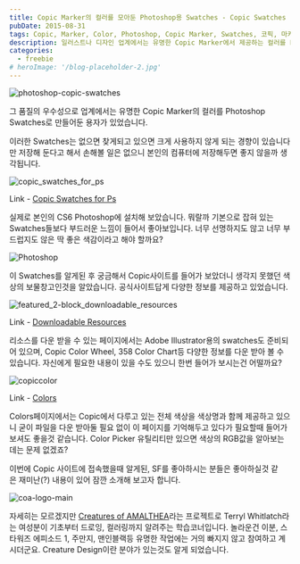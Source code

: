 ```yaml
---
title: Copic Marker의 컬러를 모아둔 Photoshop용 Swatches - Copic Swatches
pubDate: 2015-08-31
tags: Copic, Marker, Color, Photoshop, Copic Marker, Swatches, 코픽, 마커, 포토샵, 스와치, Sapjil
description: 일러스트나 디자인 업계에서는 유명한 Copic Marker에서 제공하는 컬러를 Photoshop Swatches 로 만들어둔 Copic Swatches를 소개합니다.
categories:
  - freebie
# heroImage: '/blog-placeholder-2.jpg'
---
```


![photoshop-copic-swatches](https://farm1.staticflickr.com/636/20818726740_ced56a25cb_o.jpg)

그 품질의 우수성으로 업계에서는 유명한 Copic Marker의 컬러를 Photoshop Swatches로 만들어둔 용자가 있었습니다.

이러한 Swatches는 없으면 찾게되고 있으면 크게 사용하지 않게 되는 경향이 있습니다만 저장해 둔다고 해서 손해볼 일은 없으니 본인의 컴퓨터에 저장해두면 좋지 않을까 생각됩니다.

![copic_swatches_for_ps](https://farm6.staticflickr.com/5722/21002784995_6d0b982597_c.jpg)

Link - [Copic Swatches for Ps](http://sirwendigo.deviantart.com/art/COPIC-swatches-for-PS-Collected-by-Wendigo-554341043)

실제로 본인의 CS6 Photoshop에 설치해 보았습니다. 뭐랄까 기본으로 잡혀 있는 Swatches들보다 부드러운 느낌이 들어서 좋아보입니다. 너무 선명하지도 않고 너무 부드럽지도 않은 딱 좋은 색감이라고 해야 할까요?

![Photoshop](https://farm1.staticflickr.com/613/20816311418_c10e7d8861_o.png)

이 Swatches를 알게된 후 궁금해서 Copic사이트를 들어가 보았더니 생각지 못했던 색상의 보물창고인것을 알았습니다. 공식사이트답게 다양한 정보를 제공하고 있었습니다.

![featured_2-block_downloadable_resources](https://farm6.staticflickr.com/5711/20380712914_9ea70f36c1_z.jpg)

Link - [Downloadable Resources](https://imaginationinternationalinc.com/copic/101/downloadable-resources/)

리소스를 다운 받을 수 있는 페이지에서는 Adobe Illustrator용의 swatches도 준비되어 있으며, Copic Color Wheel, 358 Color Chart등 다양한 정보를 다운 받아 볼 수 있습니다. 자신에게 필요한 내용이 있을 수도 있으니 한번 들어가 보시는건 어떨까요?

![copiccolor](https://farm1.staticflickr.com/648/21010984391_ccedd986a2_c.jpg)

Link - [Colors](https://imaginationinternationalinc.com/copic/store/color-picker/)

Colors페이지에서는 Copic에서 다루고 있는 전체 색상을 색상명과 함께 제공하고 있으니 굳이 파일을 다운 받아둘 필요 없이 이 페이지를 기억해두고 있다가 필요할때 들어가보셔도 좋을것 같습니다. Color Picker 유틸리티만 있으면 색상의 RGB값을 알아보는데는 문제 없겠죠?

이번에 Copic 사이트에 접속했을때 알게된, SF를 좋아하시는 분들은 좋아하실것 같은 재미난(?) 내용이 있어 잠깐 소개해 보고자 합니다.

![coa-logo-main](https://farm6.staticflickr.com/5730/20816313640_7785fd3b5e_c.jpg)

자세히는 모르겠지만 [Creatures of AMALTHEA](https://imaginationinternationalinc.com/creatures-of-amalthea/)라는 프로젝트로 Terryl Whitlatch라는 여성분이 기초부터 드로잉, 컬러링까지 알려주는 학습코너입니다. 놀라운건 이분, 스타워즈 에피소드 1, 주만지, 맨인블랙등 유명한 작업에는 거의 빠지지 않고 참여하고 계시더군요. Creature Design이란 분야가 있는것도 알게 되었습니다.
